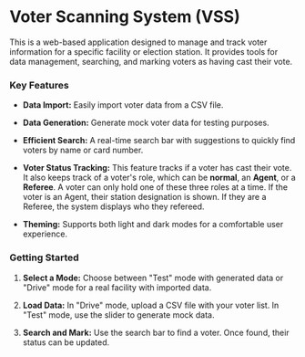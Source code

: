 # Voter Scanning System (VSS)

This is a web-based application designed to manage and track voter information for a specific facility or election station. It provides tools for data management, searching, and marking voters as having cast their vote.

### Key Features

- **Data Import:** Easily import voter data from a CSV file.

- **Data Generation:** Generate mock voter data for testing purposes.

- **Efficient Search:** A real-time search bar with suggestions to quickly find voters by name or card number.

- **Voter Status Tracking:** This feature tracks if a voter has cast their vote. It also keeps track of a voter's role, which can be **normal**, an **Agent**, or a **Referee**. A voter can only hold one of these three roles at a time. If the voter is an Agent, their station designation is shown. If they are a Referee, the system displays who they refereed.

- **Theming:** Supports both light and dark modes for a comfortable user experience.

### Getting Started

1.  **Select a Mode:** Choose between "Test" mode with generated data or "Drive" mode for a real facility with imported data.

2.  **Load Data:** In "Drive" mode, upload a CSV file with your voter list. In "Test" mode, use the slider to generate mock data.

3.  **Search and Mark:** Use the search bar to find a voter. Once found, their status can be updated.
